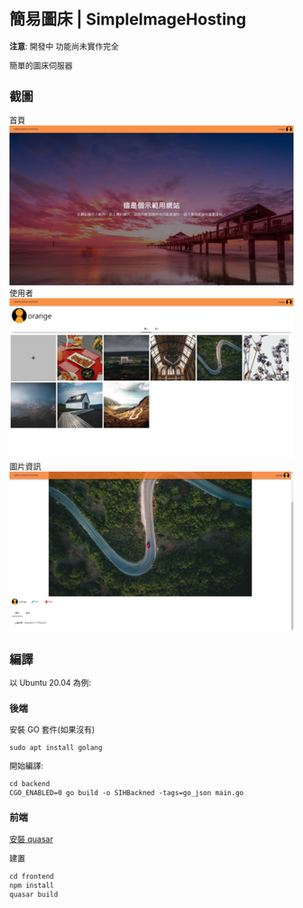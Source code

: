 # 簡易圖床 | SimpleImageHosting

**注意**: 開發中 功能尚未實作完全

簡單的圖床伺服器

## 截圖

首頁
![image](https://raw.githubusercontent.com/orangesobeautiful/SimpleImageHosting/master/demo/homepage.jpg)
使用者
![image](https://raw.githubusercontent.com/orangesobeautiful/SimpleImageHosting/master/demo/user-images.jpg)
圖片資訊
![image](https://raw.githubusercontent.com/orangesobeautiful/SimpleImageHosting/master/demo/image-info.jpg)

## 編譯

以 Ubuntu 20.04 為例:

### 後端

安裝 GO 套件(如果沒有)

```
sudo apt install golang
```

開始編譯:

```
cd backend
CGO_ENABLED=0 go build -o SIHBackned -tags=go_json main.go
```

### 前端

[安裝 quasar](https://v1.quasar.dev/quasar-cli/installation)

建置

```
cd frontend
npm install
quasar build
```
